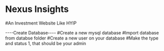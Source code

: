 # Nexus Insights
#An Investment Website Like HYIP

----Create Database----
#Create a new mysql database
#Import database from databse folder
#Create a new user on your database
#Make the type and status 1, that should be your admin
